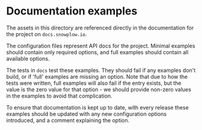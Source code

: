 # Documentation examples

The assets in this directory are referenced directly in the documentation for the project on `docs.snowplow.io`.

The configuration files represent API docs for the project. Minimal examples should contain only required options, and full examples should contain all available options.

The tests in `docs` test these examples. They should fail if any examples don't build, or if 'full' examples are missing an option. Note that due to how the tests were written, full examples will also fail if the entry exists, but the value is the zero value for that option - we should provide non-zero values in the examples to avoid that complication.

To ensure that documentation is kept up to date, with every release these examples should be updated with any new configuration options introduced, and a comment explaining the option.